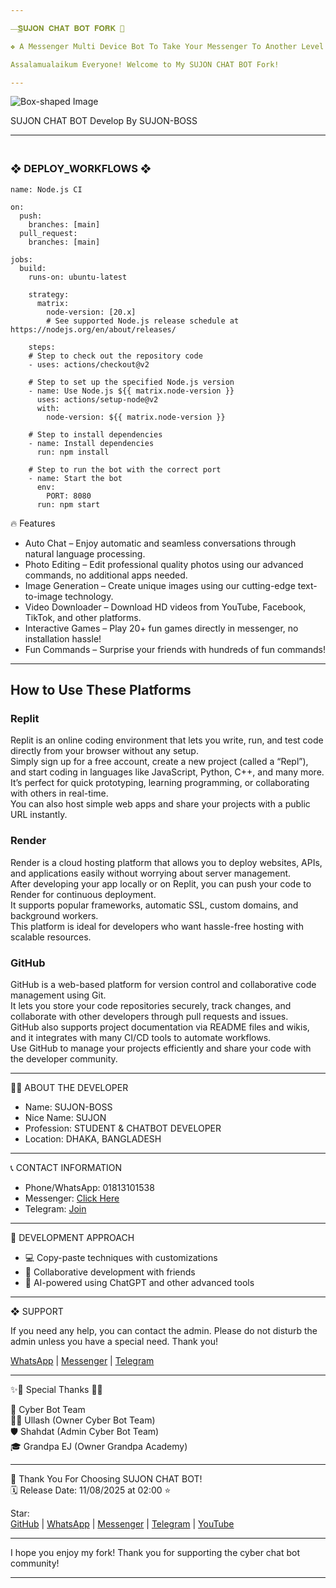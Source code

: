 ```yaml
---

—͟͟͞͞𝐒𝐔𝐉𝐎𝐍 𝐂𝐇𝐀𝐓 𝐁𝐎𝐓 𝐅𝐎𝐑𝐊 🌺

❖ A Messenger Multi Device Bot To Take Your Messenger To Another Level!

Assalamualaikum Everyone! Welcome to My SUJON CHAT BOT Fork!

---
```


![Box-shaped Image](https://i.imgur.com/0445Gzu.jpeg)

SUJON CHAT BOT      Develop By SUJON-BOSS

---
### <br>   ❖ DEPLOY_WORKFLOWS ❖
```
name: Node.js CI

on:
  push:
    branches: [main]
  pull_request:
    branches: [main]

jobs:
  build:
    runs-on: ubuntu-latest

    strategy:
      matrix:
        node-version: [20.x]
        # See supported Node.js release schedule at https://nodejs.org/en/about/releases/

    steps:
    # Step to check out the repository code
    - uses: actions/checkout@v2

    # Step to set up the specified Node.js version
    - name: Use Node.js ${{ matrix.node-version }}
      uses: actions/setup-node@v2
      with:
        node-version: ${{ matrix.node-version }}

    # Step to install dependencies
    - name: Install dependencies
      run: npm install

    # Step to run the bot with the correct port
    - name: Start the bot
      env:
        PORT: 8080
      run: npm start
```

🔥 Features

- Auto Chat – Enjoy automatic and seamless conversations through natural language processing.  
- Photo Editing – Edit professional quality photos using our advanced commands, no additional apps needed.  
- Image Generation – Create unique images using our cutting-edge text-to-image technology.  
- Video Downloader – Download HD videos from YouTube, Facebook, TikTok, and other platforms.  
- Interactive Games – Play 20+ fun games directly in messenger, no installation hassle!  
- Fun Commands – Surprise your friends with hundreds of fun commands!  

---

## How to Use These Platforms

### Replit
Replit is an online coding environment that lets you write, run, and test code directly from your browser without any setup.  
Simply sign up for a free account, create a new project (called a “Repl”), and start coding in languages like JavaScript, Python, C++, and many more.  
It’s perfect for quick prototyping, learning programming, or collaborating with others in real-time.  
You can also host simple web apps and share your projects with a public URL instantly.  

### Render
Render is a cloud hosting platform that allows you to deploy websites, APIs, and applications easily without worrying about server management.  
After developing your app locally or on Replit, you can push your code to Render for continuous deployment.  
It supports popular frameworks, automatic SSL, custom domains, and background workers.  
This platform is ideal for developers who want hassle-free hosting with scalable resources.  

### GitHub
GitHub is a web-based platform for version control and collaborative code management using Git.  
It lets you store your code repositories securely, track changes, and collaborate with other developers through pull requests and issues.  
GitHub also supports project documentation via README files and wikis, and it integrates with many CI/CD tools to automate workflows.  
Use GitHub to manage your projects efficiently and share your code with the developer community.  

---

👨‍💻 ABOUT THE DEVELOPER  

- Name: SUJON-BOSS  
- Nice Name: SUJON  
- Profession: STUDENT & CHATBOT DEVELOPER  
- Location: DHAKA, BANGLADESH  

---

📞 CONTACT INFORMATION  

- Phone/WhatsApp: 01813101538  
- Messenger: [Click Here](https://m.me/cybersujon)  
- Telegram: [Join](https://t.me/+53U3aLJH-WA3NWM9)  

---

🚀 DEVELOPMENT APPROACH  

- 💻 Copy-paste techniques with customizations  
- 🤝 Collaborative development with friends  
- 🤖 AI-powered using ChatGPT and other advanced tools  

---

❖ SUPPORT  

If you need any help, you can contact the admin. Please do not disturb the admin unless you have a special need. Thank you!  

[WhatsApp](https://wa.me/+8801813101538) | [Messenger](https://m.me/cybersujon) | [Telegram](https://t.me/+53U3aLJH-WA3NWM9)  

---

✨🌟 Special Thanks 🌟✨  

🚀 Cyber Bot Team  
🧙‍♂️ Ullash (Owner Cyber Bot Team)  
🛡️ Shahdat (Admin Cyber Bot Team)  
🎓 Grandpa EJ (Owner Grandpa Academy)  

---

💖 Thank You For Choosing SUJON CHAT BOT!  
🗓️ Release Date: 11/08/2025 at 02:00 ⭐  

Star:  
[GitHub](https://github.com/) | [WhatsApp](https://wa.me/+8801813101538) | [Messenger](https://m.me/cybersujon) | [Telegram](https://t.me/+53U3aLJH-WA3NWM9) | [YouTube](https://youtube.com/@cyberbotcommunity)  

---

I hope you enjoy my fork! Thank you for supporting the cyber chat bot community!  

---
